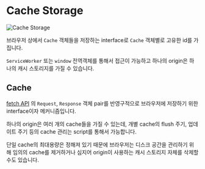 # Cache Storage

<Image src="../_images/cache-storage.png" alt="Cache Storage" />

브라우저 상에서 `Cache` 객체들을 저장하는 interface로 `Cache` 객체별로 고유한 id를 가집니다.

`ServiceWorker` 또는 `window` 전역객체를 통해서 접근이 가능하고 하나의 origin은 하나의 캐시 스토리지를 가질 수 있습니다.

## Cache

[fetch API](https://developer.mozilla.org/en-US/docs/Web/API/fetch) 의 `Request`, `Response` 객체 pair를 반영구적으로 브라우저에 저장하기 위한 interface이자 메커니즘입니다.

하나의 origin은 여러 개의 cache들을 가질 수 있는데, 개별 cache의 flush 주기, 업데이트 주기 등의 cache 관리는 script를 통해서 가능합니다.

단일 cache의 최대용량은 정해져 있기 때문에 브라우저는 디스크 공간을 관리하기 위해 임의의 cache를 제거하거나 심지어 origin이 사용하는 캐시 스토리지 자체를 삭제할 수도 있습니다.
